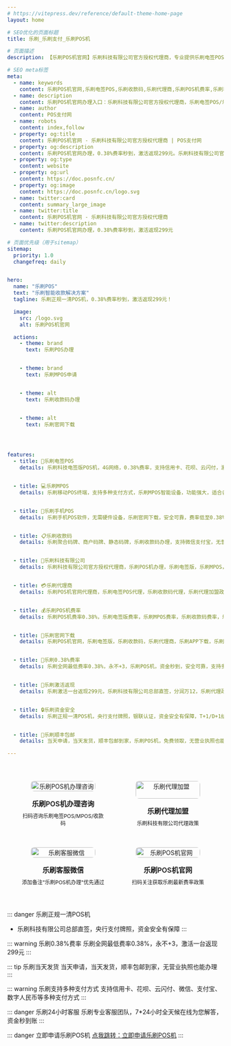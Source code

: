 ```yaml
---
# https://vitepress.dev/reference/default-theme-home-page
layout: home

# SEO优化的页面标题
title: 乐刷_乐刷支付_乐刷POS机

# 页面描述
description: 【乐刷POS机官网】乐刷科技有限公司官方授权代理商，专业提供乐刷电签POS、乐刷MPOS、乐刷收款码、乐刷智能终端等移动收款设备办理服务，支持数字经营、聚合支付、收钱码等多元化支付解决方案，乐刷官网下载，银联正规认证，安全可靠

# SEO meta标签
meta:
  - name: keywords
    content: 乐刷POS机官网,乐刷电签POS,乐刷收款码,乐刷代理商,乐刷POS机费率,乐刷科技有限公司,乐刷MPOS,乐刷官网下载,乐刷POS机办理,乐刷移动收款,乐刷码牌收款,乐刷0.38%费率,乐刷总部直签,乐刷激活返现,乐刷一清POS机,乐刷手机POS,乐刷智能终端,乐刷聚合支付,乐刷商户收款码,乐刷刷卡机办理,乐刷移动支付,乐刷银联认证
  - name: description
    content: 乐刷POS机官网办理入口：乐刷科技有限公司官方授权代理商，乐刷电签POS/乐刷MPOS/乐刷收款码随心选，0.38%费率永不+3，激活一台返299元，支持信用卡、微信、支付宝、数字人民币，个人/商户均可在线申请，乐刷官网下载，顺丰包邮当天发货！
  - name: author
    content: POS支付网
  - name: robots
    content: index,follow
  - property: og:title
    content: 乐刷POS机官网 - 乐刷科技有限公司官方授权代理商 | POS支付网
  - property: og:description
    content: 乐刷POS机官网办理，0.38%费率秒到，激活返现299元。乐刷科技有限公司官方授权，乐刷电签POS/乐刷MPOS/乐刷收款码随心选，支持信用卡、微信、支付宝、数字人民币
  - property: og:type
    content: website
  - property: og:url
    content: https://doc.posnfc.cn/
  - property: og:image
    content: https://doc.posnfc.cn/logo.svg
  - name: twitter:card
    content: summary_large_image
  - name: twitter:title
    content: 乐刷POS机官网 - 乐刷科技有限公司官方授权代理商
  - name: twitter:description
    content: 乐刷POS机官网办理，0.38%费率秒到，激活返现299元

# 页面优先级（用于sitemap）
sitemap:
  priority: 1.0
  changefreq: daily


hero:
  name: "乐刷POS"
  text: "乐刷智能收款解决方案"
  tagline: 乐刷正规一清POS机，0.38%费率秒到，激活返现299元！

  image:
    src: /logo.svg
    alt: 乐刷POS机官网

  actions:
    - theme: brand
      text: 乐刷POS办理


    - theme: brand
      text: 乐刷MPOS申请


    - theme: alt
      text: 乐刷收款码办理


    - theme: alt
      text: 乐刷官网下载




features:
  - title: 📱乐刷电签POS
    details: 乐刷科技电签版POS机，4G网络，0.38%费率，支持信用卡、花呗、云闪付，激活返现299元，个人/商户均可申请


  - title: 💻乐刷MPOS
    details: 乐刷移动POS终端，支持多种支付方式，乐刷MPOS智能设备，功能强大，适合各类商户场景


  - title: 📱乐刷手机POS
    details: 乐刷手机POS软件，无需硬件设备，乐刷官网下载，安全可靠，费率低至0.38%，支持信用卡刷卡


  - title: 📋乐刷收款码
    details: 乐刷聚合码牌、商户码牌、静态码牌，乐刷收款码办理，支持微信支付宝，无营业执照也能申请


  - title: 🏦乐刷科技有限公司
    details: 乐刷科技有限公司官方授权代理商，乐刷POS机办理，乐刷电签版，乐刷MPOS，乐刷收款码，0.38%费率，总部直签，激活返现


  - title: 💳乐刷代理商
    details: 乐刷POS机官网代理商，乐刷电签POS代理，乐刷收款码代理，乐刷代理加盟政策，费率0.38%，乐刷官网下载


  - title: 💰乐刷POS机费率
    details: 乐刷POS机费率0.38%，乐刷电签版费率，乐刷MPOS费率，乐刷收款码费率，乐刷代理政策，费率低，激活返现


  - title: 📱乐刷官网下载
    details: 乐刷POS机官网，乐刷电签版，乐刷收款码，乐刷代理商，乐刷APP下载，乐刷费率，激活返现政策


  - title: 💸乐刷0.38%费率
    details: 乐刷全网最低费率0.38%，永不+3，乐刷POS机，资金秒到，安全可靠，支持多种支付方式


  - title: 🎁乐刷激活返现
    details: 乐刷激活一台返现299元，乐刷科技有限公司总部直签，分润万12，乐刷代理政策优惠，支持个人/商户申请


  - title: 🔒乐刷资金安全
    details: 乐刷正规一清POS机，央行支付牌照，银联认证，资金安全有保障，T+1/D+1结算，24小时专业客服


  - title: 🚚乐刷顺丰包邮
    details: 当天申请，当天发货，顺丰包邮到家，乐刷POS机，免费领取，无营业执照也能办理

---
```


<div class="qrcode-container">
  <div class="qrcode-card">
    <img src="/images/qq.png" alt="乐刷POS机办理咨询" class="qrcode-image">
    <div class="qrcode-content">
      <h3>乐刷POS机办理咨询</h3>
      <p>扫码咨询乐刷电签POS/MPOS/收款码</p>
    </div>
  </div>

  <div class="qrcode-card">
    <img src="/images/qqq.png" alt="乐刷代理加盟" class="qrcode-image">
    <div class="qrcode-content">
      <h3>乐刷代理加盟</h3>
      <p>乐刷科技有限公司代理政策</p>
    </div>
  </div>

  <div class="qrcode-card">
    <img src="/images/wx.png" alt="乐刷客服微信" class="qrcode-image">
    <div class="qrcode-content">
      <h3>乐刷客服微信</h3>
      <p>添加备注"乐刷POS机办理"优先通过</p>
    </div>
  </div>

  <div class="qrcode-card">
    <img src="/images/gzh.jpg" alt="乐刷POS机官网" class="qrcode-image">
    <div class="qrcode-content">
      <h3>乐刷POS机官网</h3>
      <p>扫码关注获取乐刷最新费率政策</p>
    </div>
  </div>
</div>

<style>
.qrcode-container {
  display: grid;
  grid-template-columns: repeat(auto-fit, minmax(250px, 1fr));
  gap: 24px;
  margin: 40px auto;
  max-width: 1400px;
  padding: 0 20px;
}

.qrcode-card {
  background: var(--vp-c-bg-soft);
  border-radius: 12px;
  padding: 24px;
  text-align: center;
  transition: all 0.3s ease;
  border: 1px solid var(--vp-c-divider);
  display: flex;
  flex-direction: column;
  align-items: center;
}

.qrcode-card:hover {
  transform: translateY(-5px);
  box-shadow: var(--vp-shadow-2);
  border-color: var(--vp-c-brand);
}

.qrcode-image {
  width: 100%;
  max-width: 200px;
  border-radius: 8px;
  margin-bottom: 16px;
}

.qrcode-content h3 {
  margin: 0;
  font-size: 18px;
  font-weight: 600;
  color: var(--vp-c-text-1);
}

.qrcode-content p {
  margin: 8px 0 0;
  font-size: 14px;
  color: var(--vp-c-text-2);
}

@media (max-width: 1024px) {
  .qrcode-container {
    grid-template-columns: repeat(2, 1fr);
    gap: 16px;
    padding: 0 16px;
  }

  .qrcode-card {
    padding: 16px;
  }

  .qrcode-image {
    max-width: 150px;
  }

  .qrcode-content h3 {
    font-size: 16px;
  }

  .qrcode-content p {
    font-size: 12px;
  }
}

@media (max-width: 768px) {
  .qrcode-container {
    gap: 12px;
    padding: 0 12px;
  }

  .qrcode-card {
    padding: 12px;
  }

  .qrcode-image {
    max-width: 120px;
  }
}
</style>


::: danger 乐刷正规一清POS机
- 乐刷科技有限公司总部直签，央行支付牌照，资金安全有保障
:::

::: warning 乐刷0.38%费率
乐刷全网最低费率0.38%，永不+3，激活一台返现299元
:::

::: tip 乐刷当天发货
当天申请，当天发货，顺丰包邮到家，无营业执照也能办理
:::

::: warning 乐刷支持多种支付方式
支持信用卡、花呗、云闪付、微信、支付宝、数字人民币等多种支付方式
:::

::: danger 乐刷24小时客服
乐刷专业客服团队，7*24小时全天候在线为您解答，资金秒到账
:::


::: danger 立即申请乐刷POS机
 [点我跳转：立即申请乐刷POS机](https://merch.PaYphp.cn)
 :::
